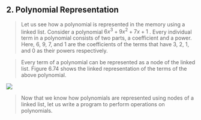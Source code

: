 ## 2. Polynomial Representation 


 >  Let us see how a polynomial is represented in the memory using a linked list. Consider a polynomial 
$6x^3 + 9x^2 + 7x + 1$ . Every individual term in a polynomial consists of two parts, a coefficient 
and a power. Here, 6, 9, 7, and 1 are the coefficients of the terms that have 3, 2, 1, and 0 as their 
powers respectively.
 

 >  Every term of a polynomial can be represented as a node of the linked list. Figure 6.74 shows 
the linked representation of the terms of the above polynomial. 

 <img src = "/DSA-Using-C/image/list/74.png"> 

 > Now that we know how polynomials are represented using nodes of a linked list, let us write a 
program to perform operations on polynomials.
 
